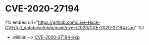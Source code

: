 # CVE-2020-27194
{% embed url="https://github.com/Live-Hack-CVE/full_database/blob/main/cves/2020/CVE-2020-27194.json" %}

* willinin ~> [CVE-2020-27194-exp](https://www.alice-snow.ru/2020/database/cve-2020-27194/cve-2020-27194-exp-willinin)
